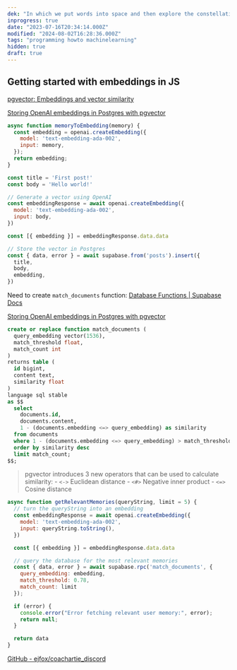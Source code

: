 ```yaml
---
dek: "In which we put words into space and then explore the constellations they create"
inprogress: true
date: "2023-07-16T20:34:14.000Z"
modified: "2024-08-02T16:28:36.000Z"
tags: "programming howto machinelearning"
hidden: true
draft: true
---
```

## Getting started with embeddings in JS

[pgvector: Embeddings and vector similarity](https://supabase.com/docs/guides/database/extensions/pgvector)

[Storing OpenAI embeddings in Postgres with pgvector](https://supabase.com/blog/openai-embeddings-postgres-vector)

```js
async function memoryToEmbedding(memory) {
  const embedding = openai.createEmbedding({
    model: 'text-embedding-ada-002',
    input: memory,
  });
  return embedding;
}
```

```js
const title = 'First post!'
const body = 'Hello world!'

// Generate a vector using OpenAI
const embeddingResponse = await openai.createEmbedding({
  model: 'text-embedding-ada-002',
  input: body,
})

const [{ embedding }] = embeddingResponse.data.data

// Store the vector in Postgres
const { data, error } = await supabase.from('posts').insert({
  title,
  body,
  embedding,
})
```

Need to create `match_documents` function: [Database Functions | Supabase Docs](https://supabase.com/docs/guides/database/functions)

[Storing OpenAI embeddings in Postgres with pgvector](https://supabase.com/blog/openai-embeddings-postgres-vector)

```sql
create or replace function match_documents (
  query_embedding vector(1536),
  match_threshold float,
  match_count int
)
returns table (
  id bigint,
  content text,
  similarity float
)
language sql stable
as $$
  select
    documents.id,
    documents.content,
    1 - (documents.embedding <=> query_embedding) as similarity
  from documents
  where 1 - (documents.embedding <=> query_embedding) > match_threshold
  order by similarity desc
  limit match_count;
$$;
```

>pgvector introduces 3 new operators that can be used to calculate similarity:
	- `<->` Euclidean distance
	- `<#>` Negative inner product
	- `<=>` Cosine distance

```js
async function getRelevantMemories(queryString, limit = 5) {
  // turn the queryString into an embedding
  const embeddingResponse = await openai.createEmbedding({
    model: 'text-embedding-ada-002',
    input: queryString.toString(),
  })

  const [{ embedding }] = embeddingResponse.data.data

  // query the database for the most relevant memories
  const { data, error } = await supabase.rpc('match_documents', { 
    query_embedding: embedding,
    match_threshold: 0.78,
    match_count: limit
  });

  if (error) {
    console.error("Error fetching relevant user memory:", error);
    return null;
  }

  return data
}
```

[GitHub - ejfox/coachartie_discord](https://github.com/ejfox/coachartie_discord)
